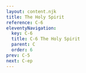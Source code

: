 ```yaml
---
layout: content.njk
title: The Holy Spirit
reference: C-6
eleventyNavigation:
  key: C-6
  title: C-6 The Holy Spirit
  parent: C
  order: 6
prev: C-5
next: C-ep
---
```



<div id=2 style=height:0></div>